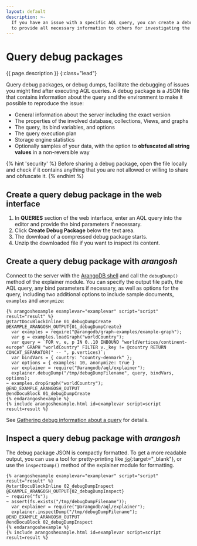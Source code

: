 ```yaml
---
layout: default
description: >-
  If you have an issue with a specific AQL query, you can create a debug package
  to provide all necessary information to others for investigating the issue
---
```

# Query debug packages

{{ page.description }}
{:class="lead"}

Query debug packages, or debug dumps, facilitate the debugging of issues you
might find after executing AQL queries. A debug package is a JSON file that
contains information about the query and the environment to make it possible to
reproduce the issue:

- General information about the server including the exact version
- The properties of the involved database, collections, Views, and graphs
- The query, its bind variables, and options
- The query execution plan
- Storage engine statistics
- Optionally samples of your data, with the option to
  **obfuscated all string values** in a non-reversible way

{% hint 'security' %}
Before sharing a debug package, open the file locally and check if it contains
anything that you are not allowed or willing to share and obfuscate it.
{% endhint %}

## Create a query debug package in the web interface

1. In **QUERIES** section of the web interface, enter an AQL query into the
   editor and provide the bind parameters if necessary.
2. Click **Create Debug Package** below the text area.
3. The download of a compressed debug package starts.
4. Unzip the downloaded file if you want to inspect its content.

## Create a query debug package with _arangosh_

Connect to the server with the [ArangoDB shell](programs-arangosh.html) and call
the `debugDump()` method of the explainer module. You can specify the output
file path, the AQL query, any bind parameters if necessary, as well as options
for the query, including two additional options to include sample documents,
`examples` and `anonymize`:

    {% arangoshexample examplevar="examplevar" script="script" result="result" %}
    @startDocuBlockInline 01_debugDumpCreate
    @EXAMPLE_ARANGOSH_OUTPUT{01_debugDumpCreate}
      var examples = require("@arangodb/graph-examples/example-graph");
      var g = examples.loadGraph("worldCountry");
      var query = `FOR v, e, p IN 0..10 INBOUND "worldVertices/continent-europe" GRAPH "worldCountry" FILTER v._key != @country RETURN CONCAT_SEPARATOR(" -- ", p.vertices)`;
      var bindVars = { country: "country-denmark" };
      var options = { examples: 10, anonymize: true }
      var explainer = require("@arangodb/aql/explainer"); 
      explainer.debugDump("/tmp/debugDumpFilename", query, bindVars, options);
    ~ examples.dropGraph("worldCountry");
    @END_EXAMPLE_ARANGOSH_OUTPUT
    @endDocuBlock 01_debugDumpCreate
    {% endarangoshexample %}
    {% include arangoshexample.html id=examplevar script=script result=result %}

See [Gathering debug information about a query](aql/execution-and-performance-explaining-queries.html#gathering-debug-information-about-a-query)
for details.

## Inspect a query debug package with _arangosh_

The debug package JSON is compactly formatted. To get a more readable output,
you can use a tool for pretty-printing like [`jq`](https://stedolan.github.io/jq/){:target="_blank"},
or use the `inspectDump()` method of the explainer module for formatting.

    {% arangoshexample examplevar="examplevar" script="script" result="result" %}
    @startDocuBlockInline 02_debugDumpInspect
    @EXAMPLE_ARANGOSH_OUTPUT{02_debugDumpInspect}
    ~ require("fs");
    ~ assert(fs.exists("/tmp/debugDumpFilename"));
      var explainer = require("@arangodb/aql/explainer"); 
      explainer.inspectDump("/tmp/debugDumpFilename");
    @END_EXAMPLE_ARANGOSH_OUTPUT
    @endDocuBlock 02_debugDumpInspect
    {% endarangoshexample %}
    {% include arangoshexample.html id=examplevar script=script result=result %}
